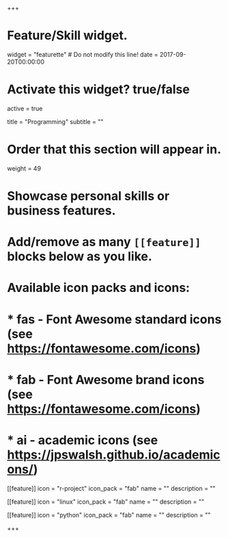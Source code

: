 +++
# Feature/Skill widget.
widget = "featurette"  # Do not modify this line!
date = 2017-09-20T00:00:00

# Activate this widget? true/false
active = true

title = "Programming"
subtitle = ""

# Order that this section will appear in.
weight = 49

# Showcase personal skills or business features.
# 
# Add/remove as many `[[feature]]` blocks below as you like.
# 
# Available icon packs and icons:
# * fas - Font Awesome standard icons (see https://fontawesome.com/icons)
# * fab - Font Awesome brand icons (see https://fontawesome.com/icons)
# * ai - academic icons (see https://jpswalsh.github.io/academicons/)

[[feature]]
  icon = "r-project"
  icon_pack = "fab"
  name = ""
  description = ""
  
[[feature]]
  icon = "linux"
  icon_pack = "fab"
  name = ""
  description = ""

[[feature]]
  icon = "python"
  icon_pack = "fab"
  name = ""
  description = ""  


+++
